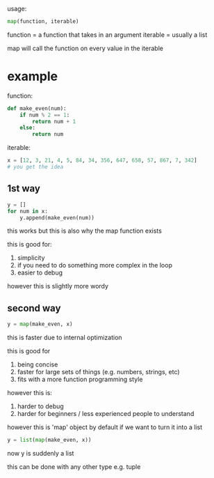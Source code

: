 usage:
``` python
map(function, iterable)
```

function = a function that takes in an argument
iterable = usually a list

map will call the function on every value in the iterable

# example

function:
``` python
def make_even(num):
	if num % 2 == 1:
		return num + 1
	else:
		return num
```
iterable:
``` python
x = [12, 3, 21, 4, 5, 84, 34, 356, 647, 658, 57, 867, 7, 342]
# you get the idea
```

## 1st way 

``` python
y = []
for num in x:
	y.append(make_even(num))
```
this works but this is also why the map function exists 

this is good for:
1. simplicity
2. if you need to do something more complex in the loop
3. easier to debug

however this is slightly more wordy
## second way

``` python
y = map(make_even, x)
```
this is faster due to internal optimization

this is good for
1. being concise
2. faster for large sets of things (e.g. numbers, strings, etc)
3. fits with a more function programming style

however this is:
1. harder to debug
2. harder for beginners / less experienced people to understand 

however this is 'map' object by default if we want to turn it into a list

``` python
y = list(map(make_even, x))
```

now y is suddenly a list

this can be done with any other type e.g. tuple